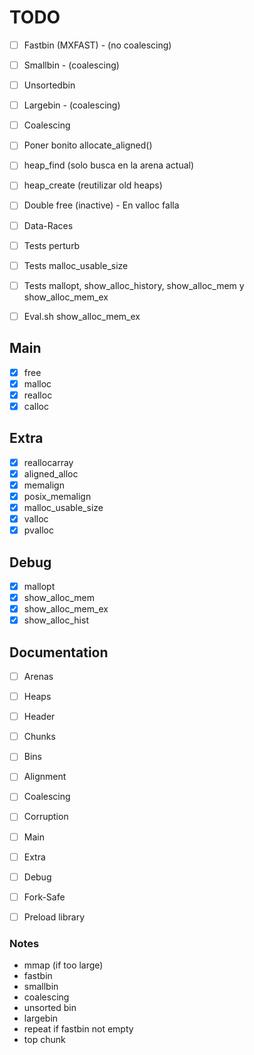 
# TODO

- [ ] Fastbin (MXFAST) - (no coalescing)
- [ ] Smallbin - (coalescing)
- [ ] Unsortedbin
- [ ] Largebin - (coalescing)
- [ ] Coalescing

- [ ] Poner bonito allocate_aligned()
- [ ] heap_find (solo busca en la arena actual)
- [ ] heap_create (reutilizar old heaps)
- [ ] Double free (inactive) - En valloc falla
- [ ] Data-Races

- [ ] Tests perturb
- [ ] Tests malloc_usable_size
- [ ] Tests mallopt, show_alloc_history, show_alloc_mem y show_alloc_mem_ex
- [ ] Eval.sh show_alloc_mem_ex

## Main

- [X] free
- [X] malloc
- [X] realloc
- [X] calloc

## Extra

- [X] reallocarray
- [X] aligned_alloc
- [X] memalign
- [X] posix_memalign
- [X] malloc_usable_size
- [X] valloc
- [X] pvalloc

## Debug

- [X] mallopt
- [X] show_alloc_mem
- [X] show_alloc_mem_ex
- [X] show_alloc_hist

## Documentation

- [ ] Arenas
- [ ] Heaps
- [ ] Header
- [ ] Chunks
- [ ] Bins
- [ ] Alignment 
- [ ] Coalescing
- [ ] Corruption

- [ ] Main
- [ ] Extra
- [ ] Debug

- [ ] Fork-Safe
- [ ] Preload library

### Notes

- mmap (if too large)
- fastbin
- smallbin
- coalescing
- unsorted bin
- largebin
- repeat if fastbin not empty
- top chunk
